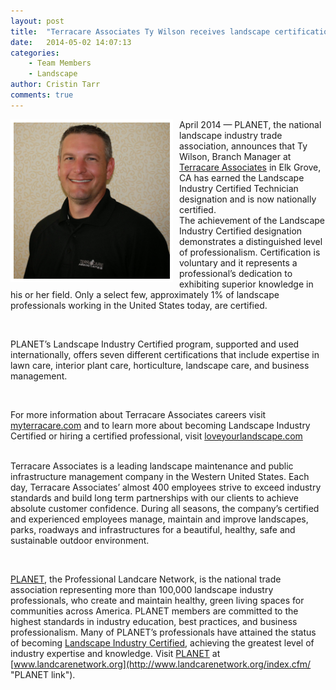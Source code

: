 ```yaml
---
layout: post
title:  "Terracare Associates Ty Wilson receives landscape certification highest status"
date:   2014-05-02 14:07:13
categories: 
    - Team Members 
    - Landscape
author: Cristin Tarr
comments: true
---
```

<img src="/images/blog/Ty-Wilson.jpg" alt="Ty Wilson Photo" width="250px" height="250px" style="float:left; border: 5px solid white; margin-right: 10px;">

April 2014 — PLANET, the national landscape industry trade association, announces that Ty Wilson, Branch Manager at [Terracare Associates](http://terracareassociates.com/ "Terracare Associates") in Elk Grove, CA has earned the Landscape Industry Certified Technician designation and is now nationally certified.  
The achievement of the Landscape Industry Certified designation demonstrates a distinguished level of professionalism. Certification is voluntary and it represents a professional’s dedication to exhibiting superior knowledge in his or her field.  Only a select few, approximately 1% of landscape professionals working in the United States today, are certified.  

<br>

PLANET’s Landscape Industry Certified program, supported and used internationally, offers seven different certifications that include expertise in lawn care, interior plant care, horticulture, landscape care, and business management.  

<br>

For more information about Terracare Associates careers visit [myterracare.com](http://myterracare.com/ "MyTerracare link") and to learn more about becoming Landscape Industry Certified or hiring a certified professional, visit [loveyourlandscape.com](http://loveyourlandscape.com/ "loveyourlandscape link")  
<br>

Terracare Associates is a leading landscape maintenance and public infrastructure management company in the Western United States. Each day, Terracare Associates’ almost 400 employees strive to exceed industry standards and build long term partnerships with our clients to achieve absolute customer confidence.  During all seasons, the company’s certified and experienced employees manage, maintain and improve landscapes, parks, roadways and infrastructures for a beautiful, healthy, safe and sustainable outdoor environment.  

<br>

[PLANET](http://www.landcarenetwork.org/index.cfm/ "PLANET link"), the Professional Landcare Network, is the national trade association representing more than 100,000 landscape industry professionals, who create and maintain healthy, green living spaces for communities across America. PLANET members are committed to the highest standards in industry education, best practices, and business professionalism. Many of PLANET’s professionals have attained the status of becoming [Landscape Industry Certified](http://www.landcarenetwork.org/certification/index.cfm), achieving the greatest level of industry expertise and knowledge. Visit [PLANET](http://www.landcarenetwork.org/index.cfm/ "PLANET link") at [www.landcarenetwork.org](http://www.landcarenetwork.org/index.cfm/ "PLANET link").
